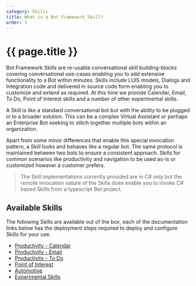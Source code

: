 ```yaml
---
category: Skills
title: What is a Bot Framework Skill?
order: 1
---
```


# {{ page.title }}
Bot Framework Skills are re-usable conversational skill building-blocks covering conversational use-cases enabling you to add extensive functionality to a Bot within minutes. Skills include LUIS models, Dialogs and Integration code and delivered in source code form enabling you to customize and extend as required. At this time we provide Calendar, Email, To Do, Point of Interest skills and a number of other experimental skills.

A Skill is like a standard conversational bot but with the ability to be plugged in to a broader solution. This can be a complex Virtual Assistant or perhaps an Enterprise Bot seeking to stitch together multiple bots within an organization.

Apart from some minor differences that enable this special invocation pattern, a Skill looks and behaves like a regular bot. The same protocol is maintained between two bots to ensure a consistent approach. Skills for common scenarios like productivity and navigation to be used as-is or customized however a customer prefers.

>The Skill implementations currently provided are in C# only but the remote invocation nature of the Skills does enable you to invoke C# based Skills from a typescript Bot project.

## Available Skills

The following Skills are available out of the box, each of the documentation links below has the deployment steps required to deploy and configure Skills for your use.

- [Productivity - Calendar]({{site.baseurl}}/reference/skills/productivity-calendar)
- [Productivity - Email]({{site.baseurl}}/reference/skills/productivity-email)
- [Productivity - To Do]({{site.baseurl}}/reference/skills/productivity-todo)
- [Point of Interest]({{site.baseurl}}/reference/skills/pointofinterest)
- [Automotive]({{site.baseurl}}/reference/skills/automotive)
- [Experimental Skills]({{site.baseurl}}/reference/skills/experimental)
